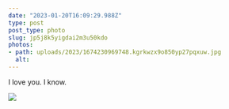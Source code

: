 ```yaml
---
date: "2023-01-20T16:09:29.988Z"
type: post 
post_type: photo
slug: jp5j8k5yigdai2m3u50kdo
photos: 
- path: uploads/2023/1674230969748.kgrkwzx9o850yp27pqxuw.jpg
  alt: 
---
```

I love you. I know.

![](/uploads/2023/1674230969748.kgrkwzx9o850yp27pqxuw.jpg)
